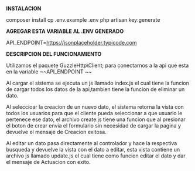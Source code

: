 **INSTALACION**

composer install
cp .env.example .env
php artisan key:generate

**AGREGAR ESTA VARIABLE AL .ENV GENERADO**

API_ENDPOINT=https://jsonplaceholder.typicode.com


**DESCRIPCION DEL FUNCIONAMIENTO**

Utilizamos el paquete GuzzleHttp\Client; para conectarnos a la api que esta en la variable ~~API_ENDPOINT ~~

Al cargar el sistema se ejecuta un js llamado index.js el cual tiene la funcion de cargar todos los datos de la api,tambien tiene la funcion de eliminar un dato.

Al seleccioar la creacion de un nuevo dato, el sistema retorna la vista con todos los usuarios para que el cliente pueda seleccionar a que usuario le pertenece ese dato, el archivo create.js tiene una funcion que al presionar el boton de crear envia el formulario sin necesidad de cargar la pagina y devuelve el mensaje de Creacion exitosa.

Al editar un dato pasa directamente al controlador y hace la respectiva busqueda y devuelve la vista con el dato a editar, esta vista contiene un archivo js llamado update.js el cual tiene como funcion editar el  dato y dar el mensaje de Actuacion con exito.
